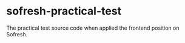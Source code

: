 # sofresh-practical-test
The practical test source code when applied the frontend position on Sofresh.
